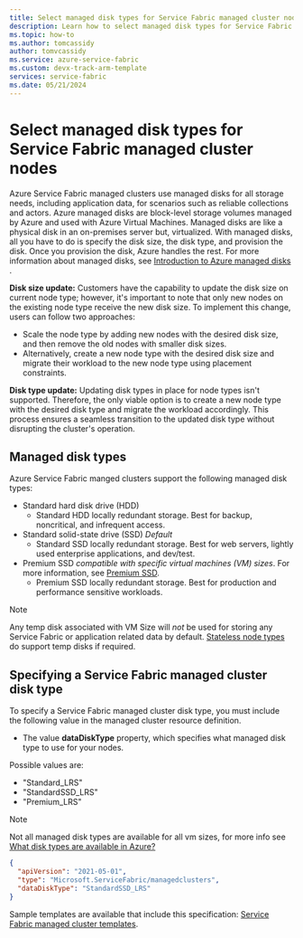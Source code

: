 ```yaml
---
title: Select managed disk types for Service Fabric managed cluster nodes
description: Learn how to select managed disk types for Service Fabric managed cluster nodes and configure in an ARM template.
ms.topic: how-to
ms.author: tomcassidy
author: tomvcassidy
ms.service: azure-service-fabric
ms.custom: devx-track-arm-template
services: service-fabric
ms.date: 05/21/2024
---
```


# Select managed disk types for Service Fabric managed cluster nodes

Azure Service Fabric managed clusters use managed disks for all storage needs, including application data, for scenarios such as reliable collections and actors. Azure managed disks are block-level storage volumes managed by Azure and used with Azure Virtual Machines. Managed disks are like a physical disk in an on-premises server but, virtualized. With managed disks, all you have to do is specify the disk size, the disk type, and provision the disk. Once you provision the disk, Azure handles the rest. For more information about managed disks, see [Introduction to Azure managed disks
](../virtual-machines/managed-disks-overview.md).

**Disk size update:** Customers have the capability to update the disk size on current node type; however, it's important to note that only new nodes on the existing node type receive the new disk size. To implement this change, users can follow two approaches:
* Scale the node type by adding new nodes with the desired disk size, and then remove the old nodes with smaller disk sizes.
* Alternatively, create a new node type with the desired disk size and migrate their workload to the new node type using placement constraints.
 
**Disk type update:** Updating disk types in place for node types isn't supported. Therefore, the only viable option is to create a new node type with the desired disk type and migrate the workload accordingly. This process ensures a seamless transition to the updated disk type without disrupting the cluster's operation.

## Managed disk types

Azure Service Fabric manged clusters support the following managed disk types:
* Standard hard disk drive (HDD)
    * Standard HDD locally redundant storage. Best for backup, noncritical, and infrequent access. 
* Standard solid-state drive (SSD) *Default*
    * Standard SSD locally redundant storage. Best for web servers, lightly used enterprise applications, and dev/test.
* Premium SSD *compatible with specific virtual machines (VM) sizes*. For more information, see [Premium SSD](../virtual-machines/disks-types.md#premium-ssds).
    * Premium SSD locally redundant storage. Best for production and performance sensitive workloads.

>[!NOTE]
> Any temp disk associated with VM Size will *not* be used for storing any Service Fabric or application related data by default. [Stateless node types](how-to-managed-cluster-stateless-node-type.md) do support temp disks if required.

## Specifying a Service Fabric managed cluster disk type

To specify a Service Fabric managed cluster disk type, you must include the following value in the managed cluster resource definition.  

* The value **dataDiskType** property, which specifies what managed disk type to use for your nodes.

Possible values are:
* "Standard_LRS"
* "StandardSSD_LRS"
* "Premium_LRS"

>[!NOTE]
> Not all managed disk types are available for all vm sizes, for more info see [What disk types are available in Azure?](../virtual-machines/disks-types.md)

```json
{
  "apiVersion": "2021-05-01",
  "type": "Microsoft.ServiceFabric/managedclusters",
  "dataDiskType": "StandardSSD_LRS"
}
```

Sample templates are available that include this specification: [Service Fabric managed cluster templates](https://github.com/Azure-Samples/service-fabric-cluster-templates).
